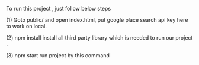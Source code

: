 To run this project , just follow below steps

(1) Goto public/ and open index.html, put google place search api key here to work on local.

(2) npm install 
install all third party library which is needed to run our project .

(3) npm start 
run project by this command 
